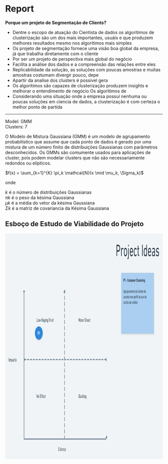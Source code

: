
# Report

**Porque um projeto de Segmentação de Clients?**

- Dentre o escopo de atuação do Cientista de dados os algoritimos de clusterização são um dos mais importantes, usuáis e que produzem melhores resultados mesmo nos algoritimos mais simples
- Os projeto de segmentação fornece uma visão boa global da empresa, já que trabalha diretamente com o cliente
- Por ser um projeto de perspectiva mais global do negócio
- Facilita a análise dos dados e a compreensão das relações entre eles 
- Replicabilidade da solução, as soluções com poucas amostras e muitas amostras costumam divergir pouco, depe 
- Apartir da analise dos clusters é possivel gera
- Os algoritimos são capazes de clusterização produzem insights e melhorar o entendimento de negócio
Os algoritimos de
- Considerando uma situação onde a empresa possuí nenhuma ou poucas soluções em ciencia de dados, a clusterização é com certeza o melhor ponto de partida


*** 

Model: GMM<br>
Clusters: 7

O Modelo de Mistura Gaussiana (GMM) é um modelo de agrupamento probabilístico que assume que cada ponto de dados é gerado por uma mistura de um número finito de distribuições Gaussianas com parâmetros desconhecidos. Os GMMs são comumente usados ​​para aplicações de cluster, pois podem modelar clusters que não são necessariamente redondos ou elípticos. 

$f(x) = \sum_{k=1}^{K} \pi_k \mathcal{N}(x \mid \mu_k, \Sigma_k)$

onde 

$k$ é o número de distribuições Gaussianas<br>
$πk$ é o peso da késima Gaussiana<br>
$μk$ é a média do vetor da késima Gaussiana<br>
$Σk$ é a matriz de covariancia da Késima Gaussiana



## Esboço de Estudo de Viabilidade do Projeto

<center><img src="/images/priorization_matrix.png" alt="viability" width="900" height="720"/></center>


